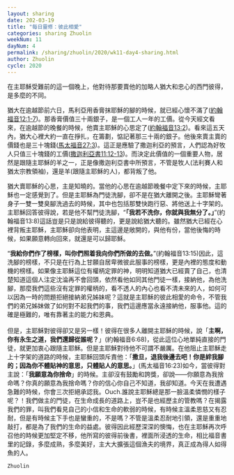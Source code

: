 ```yaml
---
layout: sharing
date: 202-03-19
title: "每日靈修：彼此相愛"
categories: sharing Zhuolin
weekNum: 11
dayNum: 4
permalink: /sharing/zhuolin/2020/wk11-day4-sharing.html
author: Zhuolin
cycle: 2020
---
```


在主耶穌受難前的這一個晚上，他對待那要賣他的加略人猶大和忠心的西門彼得，是多麼的不同。  

猶大在逾越節前六日，馬利亞用香膏抹耶穌的腳的時候，就已經心懷不滿了([約翰福音12:1-7](https://www.biblegateway.com/quicksearch/?quicksearch=約翰福音12%3A1-7&qs_version=CUVMPT))。那香膏價值三十兩銀子，是一個工人一年的工價。從今天經文看來，在逾越節的晚餐的時候，他賣主耶穌的心思定了([約翰福音13:2](https://www.biblegateway.com/quicksearch/?quicksearch=約翰福音13%3A2&qs_version=CUVMPT))。看來這五天內，猶大心裡大約一直在掙扎，在籌劃，惦記著那三十兩的銀子。他後來賣主賣的價錢也是三十塊錢([馬太福音27:3](https://www.biblegateway.com/quicksearch/?quicksearch=馬太福音27%3A3&qs_version=CUVMPT))。這正是應驗了撒迦利亞的預言，人們認為好牧人只值三十塊錢的工價([撒迦利亞書11:12-13](https://www.biblegateway.com/quicksearch/?quicksearch=撒迦利亞書11%3A12-13&qs_version=CUVMPT))。而決定此價值的一個重要人物，居然是跟隨主耶穌的羊之一，正是像撒迦利亞書中所預言，不管是牧人(法利賽人和猶太宗教領袖)，還是羊(跟隨主耶穌的人)，都背叛了他。  

猶大賣耶穌的心思，主是知曉的。當他的心思在逾越節晚餐中定下來的時候，主耶穌也一定感覺到了。但是主耶穌為門徒洗腳，卻不是在猶大離開之後。主耶穌彎著身子一雙一雙臭腳洗過去的時候，其中也包括那雙快跑行惡、將他送上十字架的。主耶穌回答彼得說，若是他不幫門徒洗腳，“**「我若不洗你，你就與我無分了。」**”(約翰福音13:8)這話豈是只是說給彼得聽的，更是說給猶大聽的。雖然猶大已經在心裡背叛主耶穌，主耶穌卻向他表明，主這邊是敞開的，與他有份，當他後悔的時候，如果願意轉向回來，就還是可以歸耶穌。  

“**我給你們作了榜樣，叫你們照着我向你們所做的去做。**”(約翰福音13:15)因此，這洗腳的榜樣，不只是在行為上甘願自居卑微彼此服事的榜樣，更是內裡的態度和動機的榜樣。如果像主耶穌這位有權柄定罪的神，明明知道猶大已經賣了自己，也清楚知道這個人注定沈淪再不會回頭，依然看他如同其他門徒一樣，接納他，為他洗腳，那麼我們這些沒有定罪的權柄的，看不透人的內心也看不清未來的人，如何可以因為一時的問題拒絕接納弟兄姊妹呢？這就是主耶穌的彼此相愛的命令，不管我們的弟兄姊妹做了如何對不起我們的事，我們這邊應當永遠接納他，服事他。這的確是極難的，唯有靠著主的能力和恩典。  
   
但是，主耶穌對彼得卻又是另一樣！彼得在很多人離開主耶穌的時候，說「**主啊，你有永生之道，我們還歸從誰呢？**」(約翰福音6:68)，從此這位心地單純直接的門徒，就更加衷心跟隨主耶穌。但是主耶穌對待他不可謂不嚴厲。在他阻止主耶穌走上十字架的道路的時候，主耶穌回頭斥責他：「**撒旦，退我後邊去吧！你是絆我腳的；因為你不體貼神的意思，只體貼人的意思。**」(馬太福音16:23)如今，當彼得對主說：「**我願意為你捨命**」的時候。主卻沒有鼓勵和誇獎，卻說——你願意為我捨命嗎？你真的願意為我捨命嗎？你的信心你自己不知道，我卻知道。今天在我遭遇急難的時候，你會三次拒絕承認我。Ouch.誰說主耶穌總是那一臉溫柔憐憫的樣子呢？！我們做主的門徒，在生命成長的道路上，豈不是也經歷主的管教嗎？在揭露我們的罪，叫我們看見自己的小信和生命的軟弱的時候，有時候主溫柔恩慈又有忍耐，但是有時候主下手也是蠻重的，不是嗎？不管是溫柔忍耐地引領，還是重重地敲打，都是為了我們的生命的益處。彼得因此經歷深深的懊悔，也在主耶穌再次呼召他的時候更加堅定不移，他所寫的彼得前後書，裡面所浸透的生命，相比福音書里的記錄，多麼成熟，多麼美好，主大大擴張這個漁夫的境界，真正成為得人如得魚的人。  

`Zhuolin`  
